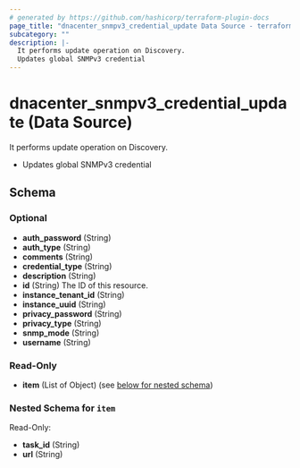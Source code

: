 ```yaml
---
# generated by https://github.com/hashicorp/terraform-plugin-docs
page_title: "dnacenter_snmpv3_credential_update Data Source - terraform-provider-dnacenter"
subcategory: ""
description: |-
  It performs update operation on Discovery.
  Updates global SNMPv3 credential
---
```


# dnacenter_snmpv3_credential_update (Data Source)

It performs update operation on Discovery.

- Updates global SNMPv3 credential



<!-- schema generated by tfplugindocs -->
## Schema

### Optional

- **auth_password** (String)
- **auth_type** (String)
- **comments** (String)
- **credential_type** (String)
- **description** (String)
- **id** (String) The ID of this resource.
- **instance_tenant_id** (String)
- **instance_uuid** (String)
- **privacy_password** (String)
- **privacy_type** (String)
- **snmp_mode** (String)
- **username** (String)

### Read-Only

- **item** (List of Object) (see [below for nested schema](#nestedatt--item))

<a id="nestedatt--item"></a>
### Nested Schema for `item`

Read-Only:

- **task_id** (String)
- **url** (String)


